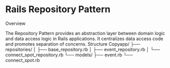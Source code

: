 # Rails Repository Pattern
Overview

The Repository Pattern provides an abstraction layer between domain logic and data access logic in Rails applications. It centralizes data access code and promotes separation of concerns.
Structure
Copyapp/
├── repositories/
│   ├── base_repository.rb
│   ├── event_repository.rb
│   └── connect_spot_repository.rb
└── models/
    ├── event.rb
    └── connect_spot.rb